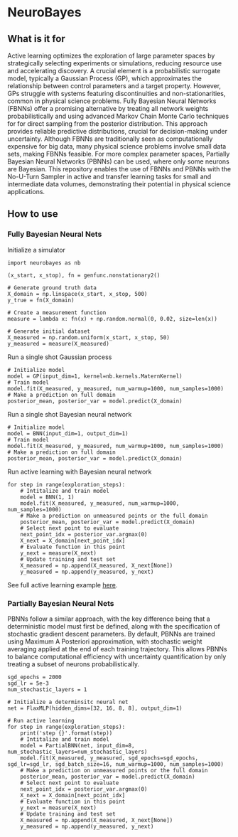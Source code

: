 # NeuroBayes

## What is it for

Active learning optimizes the exploration of large parameter spaces by strategically selecting experiments or simulations, reducing resource use and accelerating discovery. A crucial element is a probabilistic surrogate model, typically a Gaussian Process (GP), which approximates the relationship between control parameters and a target property. However, GPs struggle with systems featuring discontinuities and non-stationarities, common in physical science problems. Fully Bayesian Neural Networks (FBNNs) offer a promising alternative by treating all network weights probabilistically and using advanced Markov Chain Monte Carlo techniques for for direct sampling from the posterior distribution. This approach provides reliable predictive distributions, crucial for decision-making under uncertainty. Although FBNNs are traditionally seen as computationally expensive for big data, many physical science problems involve small data sets, making FBNNs feasible. For more complex parameter spaces, Partially Bayesian Neural Networks (PBNNs) can be used, where only some neurons are Bayesian. This repository enables the use of FBNNs and PBNNs with the No-U-Turn Sampler in active and transfer learning tasks for small and intermediate data volumes, demonstrating their potential in physical science applications.

## How to use
### Fully Bayesian Neural Nets
Initialize a simulator
```python3
import neurobayes as nb

(x_start, x_stop), fn = genfunc.nonstationary2()

# Generate ground truth data
X_domain = np.linspace(x_start, x_stop, 500)
y_true = fn(X_domain)

# Create a measurement function
measure = lambda x: fn(x) + np.random.normal(0, 0.02, size=len(x))

# Generate initial dataset
X_measured = np.random.uniform(x_start, x_stop, 50)
y_measured = measure(X_measured)
```

Run a single shot Gaussian process
```python3
# Initialize model
model = GP(input_dim=1, kernel=nb.kernels.MaternKernel)
# Train model
model.fit(X_measured, y_measured, num_warmup=1000, num_samples=1000)
# Make a prediction on full domain
posterior_mean, posterior_var = model.predict(X_domain)
```

Run a single shot Bayesian neural network
```python3
# Initialize model
model = BNN(input_dim=1, output_dim=1)
# Train model
model.fit(X_measured, y_measured, num_warmup=1000, num_samples=1000)
# Make a prediction on full domain
posterior_mean, posterior_var = model.predict(X_domain)
```

Run active learning with Bayesian neural network
```python3
for step in range(exploration_steps):
    # Intitalize and train model
    model = BNN(1, 1)
    model.fit(X_measured, y_measured, num_warmup=1000, num_samples=1000)
    # Make a prediction on unmeasured points or the full domain
    posterior_mean, posterior_var = model.predict(X_domain)
    # Select next point to evaluate
    next_point_idx = posterior_var.argmax(0)
    X_next = X_domain[next_point_idx]
    # Evaluate function in this point
    y_next = measure(X_next)
    # Update training and test set
    X_measured = np.append(X_measured, X_next[None])
    y_measured = np.append(y_measured, y_next)
```
See full active learning example [here](https://github.com/ziatdinovmax/NeuroBayes/blob/main/example1d.ipynb).
    
### Partially Bayesian Neural Nets
PBNNs follow a similar approach, with the key difference being that a deterministic model must first be defined, along with the specification of stochastic gradient descent parameters. By default, PBNNs are trained using Maximum A Posteriori approximation, with stochastic weight averaging applied at the end of each training trajectory. This allows PBNNs to balance computational efficiency with uncertainty quantification by only treating a subset of neurons probabilistically.
```python3
sgd_epochs = 2000
sgd_lr = 5e-3
num_stochastic_layers = 1

# Initialize a determinsitc neural net
net = FlaxMLP(hidden_dims=[32, 16, 8, 8], output_dim=1)

# Run active learning
for step in range(exploration_steps):
    print('step {}'.format(step))
    # Intitalize and train model
    model = PartialBNN(net, input_dim=8, num_stochastic_layers=num_stochastic_layers)
    model.fit(X_measured, y_measured, sgd_epochs=sgd_epochs, sgd_lr=sgd_lr, sgd_batch_size=16, num_warmup=1000, num_samples=1000)
    # Make a prediction on unmeasured points or the full domain
    posterior_mean, posterior_var = model.predict(X_domain)
    # Select next point to evaluate
    next_point_idx = posterior_var.argmax(0)
    X_next = X_domain[next_point_idx]
    # Evaluate function in this point
    y_next = measure(X_next)
    # Update training and test set
    X_measured = np.append(X_measured, X_next[None])
    y_measured = np.append(y_measured, y_next)
```


